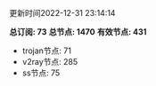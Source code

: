 更新时间2022-12-31 23:14:14

**总订阅: 73**
**总节点: 1470**
**有效节点: 431**
- trojan节点: 71
- v2ray节点: 285
- ss节点: 75
